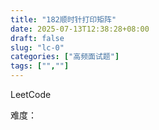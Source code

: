 ```yaml
---
title: "182顺时针打印矩阵"
date: 2025-07-13T12:38:28+08:00
draft: false
slug: "lc-0"
categories: ["高频面试题"]
tags: ["",""]
---
```


LeetCode

难度：

<!--more-->

```cpp

```
